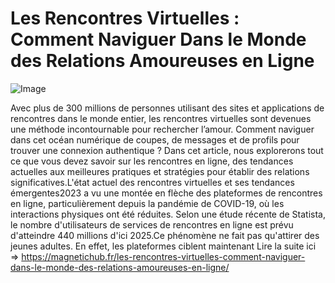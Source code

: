 # Les Rencontres Virtuelles : Comment Naviguer Dans le Monde des Relations Amoureuses en Ligne

![Image](https://images.pexels.com/photos/31953115/pexels-photo-31953115.jpeg?auto=compress&cs=tinysrgb&h=650&w=940)

Avec plus de 300 millions de personnes utilisant des sites et applications de rencontres dans le monde entier, les rencontres virtuelles sont devenues une méthode incontournable pour rechercher l’amour. Comment naviguer dans cet océan numérique de coupes, de messages et de profils pour trouver une connexion authentique ? Dans cet article, nous explorerons tout ce que vous devez savoir sur les rencontres en ligne, des tendances actuelles aux meilleures pratiques et stratégies pour établir des relations significatives.L'état actuel des rencontres virtuelles et ses tendances émergentes2023 a vu une montée en flèche des plateformes de rencontres en ligne, particulièrement depuis la pandémie de COVID-19, où les interactions physiques ont été réduites. Selon une étude récente de Statista, le nombre d'utilisateurs de services de rencontres en ligne est prévu d'atteindre 440 millions d'ici 2025.Ce phénomène ne fait pas qu'attirer des jeunes adultes. En effet, les plateformes ciblent maintenant Lire la suite ici => https://magnetichub.fr/les-rencontres-virtuelles-comment-naviguer-dans-le-monde-des-relations-amoureuses-en-ligne/
